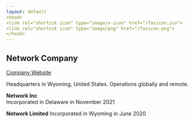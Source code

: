```yaml
---
layout: default
<head>
<link rel="shortcut icon" type="image/x-icon" href="/favicon.ico">
<link rel="shortcut icon" type="image/png" href="/favicon.png">
</head>
---
```


## Network Company

<a href="https://netxork.com">Company Website</a>
<br>

Headquarters in Wyoming, United States. Operations globally and remote.

**Network Inc**
<br>
Incorporated in Delaware in November 2021
<br>

**Network Limited**
Incorporated in Wyoming in June 2020

